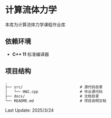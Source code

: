 # 计算流体力学
本库为计算流体力学课程作业库

## 依赖环境
- **C++ 11** 标准编译器

## 项目结构
```markdown
.
├── src/                          # 源代码目录
│   └── HW2.cpp                   # 作业源代码
├── docs/                         # 文档目录
└── README.md                     # 项目说明文档
```

Last Update: 2025/3/24